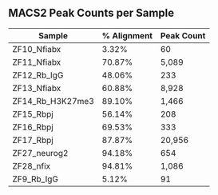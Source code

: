 ## MACS2 Peak Counts per Sample

|Sample          |% Alignment | Peak Count |
|----------------|------------|------------|
|ZF10_Nfiabx     |3.32%       | 60         |
|ZF11_Nfiabx     |70.87%      | 5,089      | 
|ZF12_Rb_IgG     |48.06%      | 233        |
|ZF13_Nfiabx     |60.88%      | 8,928      | 
|ZF14_Rb_H3K27me3|89.10%      | 1,466      |
|ZF15_Rbpj       |56.14%      | 208        |
|ZF16_Rbpj       |69.53%      | 333        |
|ZF17_Rbpj       |87.87%      | 20,956     |
|ZF27_neurog2    |94.18%      | 654        |
|ZF28_nfix       |94.81%      | 1,086      |
|ZF9_Rb_IgG      |5.12%       | 91         |

